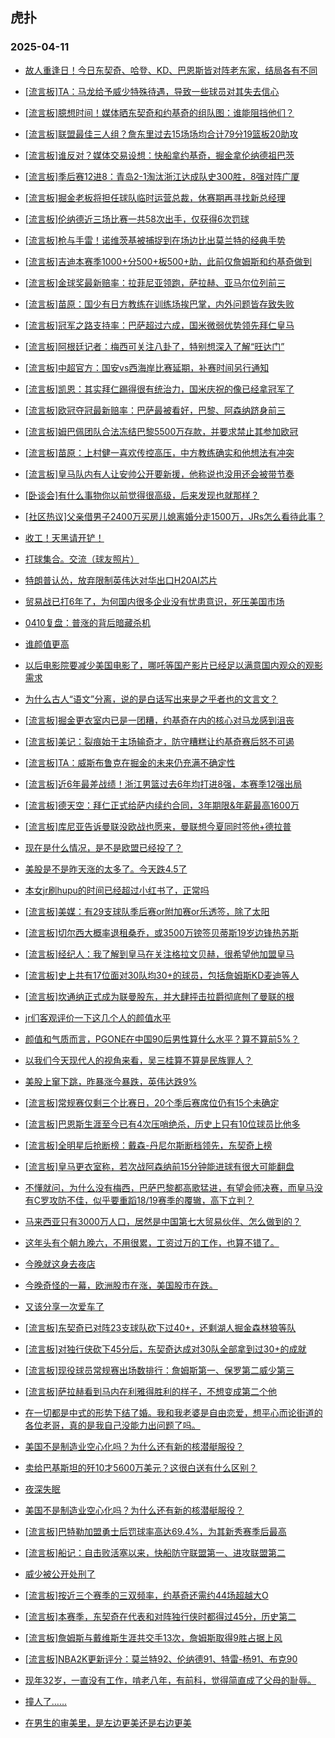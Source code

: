 ## 虎扑 
### 2025-04-11

+ [故人重逢日！今日东契奇、哈登、KD、巴恩斯皆对阵老东家，结局各有不同](https://bbs.hupu.com/631703608.html)

+ [[流言板]TA：马龙给予威少特殊待遇，导致一些球员对其失去信心](https://bbs.hupu.com/631708793.html)

+ [[流言板]臆想时间！媒体晒东契奇和约基奇的组队图：谁能阻挡他们？](https://bbs.hupu.com/631703076.html)

+ [[流言板]联盟最佳三人组？詹东里过去15场场均合计79分19篮板20助攻](https://bbs.hupu.com/631703656.html)

+ [[流言板]谁反对？媒体交易设想：快船拿约基奇，掘金拿伦纳德祖巴茨](https://bbs.hupu.com/631706274.html)

+ [[流言板]季后赛12进8：青岛2-1淘汰浙江达成队史300胜，8强对阵广厦](https://bbs.hupu.com/631706725.html)

+ [[流言板]掘金老板将担任球队临时运营总裁，休赛期再寻找新总经理](https://bbs.hupu.com/631708088.html)

+ [[流言板]伦纳德近三场比赛一共58次出手，仅获得6次罚球](https://bbs.hupu.com/631705930.html)

+ [[流言板]枪与手雷！诺维茨基被捕捉到在场边比出莫兰特的经典手势](https://bbs.hupu.com/631706481.html)

+ [[流言板]吉迪本赛季1000+分500+板500+助，此前仅詹姆斯和约基奇做到](https://bbs.hupu.com/631703834.html)

+ [[流言板]金球奖最新赔率：拉菲尼亚领跑，萨拉赫、亚马尔位列前三](https://bbs.hupu.com/631704854.html)

+ [[流言板]苗原：国少有日方教练在训练场挨巴掌，内外问题皆存致失败](https://bbs.hupu.com/631698966.html)

+ [[流言板]冠军之路支持率：巴萨超过六成，国米微弱优势领先拜仁皇马](https://bbs.hupu.com/631697304.html)

+ [[流言板]阿根廷记者：梅西可关注八卦了，特别想深入了解“旺达门”](https://bbs.hupu.com/631697651.html)

+ [[流言板]中超官方：国安vs西海岸比赛延期，补赛时间另行通知](https://bbs.hupu.com/631702050.html)

+ [[流言板]凯恩：其实拜仁踢得很有统治力，国米庆祝的像已经拿冠军了](https://bbs.hupu.com/631700902.html)

+ [[流言板]欧冠夺冠最新赔率：巴萨最被看好，巴黎、阿森纳跻身前三](https://bbs.hupu.com/631704803.html)

+ [[流言板]姆巴佩团队合法冻结巴黎5500万存款，并要求禁止其参加欧冠](https://bbs.hupu.com/631708491.html)

+ [[流言板]苗原：上村健一喜欢传控高压，中方教练确实和他想法有冲突](https://bbs.hupu.com/631698684.html)

+ [[流言板]皇马队内有人让安帅公开要新援，他称说也没用还会被带节奏](https://bbs.hupu.com/631697255.html)

+ [[卧谈会]有什么事物你以前觉得很高级，后来发现也就那样？](https://bbs.hupu.com/631706376.html)

+ [[社区热议]父亲借男子2400万买房儿媳离婚分走1500万，JRs怎么看待此事？](https://bbs.hupu.com/631704911.html)

+ [收工！天黑请开铲！](https://bbs.hupu.com/631706529.html)

+ [打球集合。交流（球友照片）](https://bbs.hupu.com/631703464.html)

+ [特朗普认怂，放弃限制英伟达对华出口H20AI芯片](https://bbs.hupu.com/631703491.html)

+ [贸易战已打6年了，为何国内很多企业没有忧患意识，死压美国市场](https://bbs.hupu.com/631706074.html)

+ [0410复盘：普涨的背后暗藏杀机](https://bbs.hupu.com/631707455.html)

+ [谁颜值更高](https://bbs.hupu.com/631705875.html)

+ [以后电影院要减少美国电影了，哪吒等国产影片已经足以满意国内观众的观影需求](https://bbs.hupu.com/631708327.html)

+ [为什么古人“语文”分离，说的是白话写出来是之乎者也的文言文？](https://bbs.hupu.com/631706487.html)

+ [[流言板]掘金更衣室内已是一团糟，约基奇在内的核心对马龙感到沮丧](https://bbs.hupu.com/631708958.html)

+ [[流言板]美记：裂痕始于主场输奇才，防守糟糕让约基奇赛后怒不可遏](https://bbs.hupu.com/631709033.html)

+ [[流言板]TA：威斯布鲁克在掘金的未来仍充满不确定性](https://bbs.hupu.com/631708870.html)

+ [[流言板]近6年最差战绩！浙江男篮过去6年均打进8强，本赛季12强出局](https://bbs.hupu.com/631706813.html)

+ [[流言板]德天空：拜仁正式给萨内续约合同，3年期限&amp;年薪最高1600万](https://bbs.hupu.com/631708421.html)

+ [[流言板]库尼亚告诉曼联没欧战也愿来，曼联想今夏同时签他+德拉普](https://bbs.hupu.com/631707262.html)

+ [现在是什么情况，是不是欧盟已经投了？](https://bbs.hupu.com/631705345.html)

+ [美股是不是昨天涨的太多了。今天跌4.5了](https://bbs.hupu.com/631709022.html)

+ [本女jr刷hupu的时间已经超过小红书了，正常吗](https://bbs.hupu.com/631706085.html)

+ [[流言板]美媒：有29支球队季后赛or附加赛or乐透签，除了太阳](https://bbs.hupu.com/631709046.html)

+ [[流言板]切尔西大概率退租桑乔，或3500万镑签贝蒂斯19岁边锋热苏斯](https://bbs.hupu.com/631707861.html)

+ [[流言板]经纪人：我了解到皇马在关注格拉文贝赫，很希望他加盟皇马](https://bbs.hupu.com/631706460.html)

+ [[流言板]史上共有17位面对30队均30+的球员，包括詹姆斯KD麦迪等人](https://bbs.hupu.com/631708374.html)

+ [[流言板]坎通纳正式成为联曼股东，并大肆抨击拉爵彻底刨了曼联的根](https://bbs.hupu.com/631705976.html)

+ [jr们客观评价一下这几个人的颜值水平](https://bbs.hupu.com/631707086.html)

+ [颜值和气质而言，PGONE在中国90后男性算什么水平？算不算前5%？](https://bbs.hupu.com/631708171.html)

+ [以我们今天现代人的视角来看，吴三桂算不算是民族罪人？](https://bbs.hupu.com/631706785.html)

+ [美股上窜下跳，昨暴涨今暴跌，英伟达跌9%](https://bbs.hupu.com/631709649.html)

+ [[流言板]常规赛仅剩三个比赛日，20个季后赛席位仍有15个未确定](https://bbs.hupu.com/631709518.html)

+ [[流言板]巴恩斯生涯至今已有4次压哨绝杀，历史上只有10位球员比他多](https://bbs.hupu.com/631709780.html)

+ [[流言板]全明星后抢断榜：戴森-丹尼尔斯断档领先，东契奇上榜](https://bbs.hupu.com/631708208.html)

+ [[流言板]皇马更衣室称，若次战阿森纳前15分钟能进球有很大可能翻盘](https://bbs.hupu.com/631709204.html)

+ [不懂就问，为什么没有梅西，巴萨巴黎都高歌猛进，有望会师决赛，而皇马没有C罗攻防不佳，似乎要重蹈18/19赛季的覆辙，高下立判？](https://bbs.hupu.com/631710300.html)

+ [马来西亚只有3000万人口，居然是中国第七大贸易伙伴、怎么做到的？](https://bbs.hupu.com/631707666.html)

+ [这年头有个朝九晚六，不用很累，工资过万的工作，也算不错了。](https://bbs.hupu.com/631707830.html)

+ [今晚就这身去夜店](https://bbs.hupu.com/631709001.html)

+ [今晚奇怪的一幕，欧洲股市在涨，美国股市在跌。](https://bbs.hupu.com/631707620.html)

+ [又该分享一次爱车了](https://bbs.hupu.com/631709696.html)

+ [[流言板]东契奇已对阵23支球队砍下过40+，还剩湖人掘金森林狼等队](https://bbs.hupu.com/631709040.html)

+ [[流言板]对独行侠砍下45分后，东契奇达成对30队全部拿到过30+的成就](https://bbs.hupu.com/631708650.html)

+ [[流言板]现役球员常规赛出场数排行：詹姆斯第一、保罗第二威少第三](https://bbs.hupu.com/631709552.html)

+ [[流言板]萨拉赫看到马内在利雅得胜利的样子，不想变成第二个他](https://bbs.hupu.com/631705302.html)

+ [在一切都是中式的形势下结了婚。我和我老婆是自由恋爱，想平心而论街道的各位老哥，真的是我自己没能力出问题了吗。](https://bbs.hupu.com/631708636.html)

+ [美国不是制造业空心化吗？为什么还有新的核潜艇服役？](https://bbs.hupu.com/631709922.html)

+ [卖给巴基斯坦的歼10才5600万美元？这很白送有什么区别？](https://bbs.hupu.com/631709580.html)

+ [夜深失眠](https://bbs.hupu.com/631710338.html)

+ [美国不是制造业空心化吗？为什么还有新的核潜艇服役？](https://bbs.hupu.com/631709921.html)

+ [[流言板]巴特勒加盟勇士后罚球率高达69.4%，为其新秀赛季后最高](https://bbs.hupu.com/631710331.html)

+ [[流言板]船记：自击败活塞以来，快船防守联盟第一、进攻联盟第二](https://bbs.hupu.com/631710428.html)

+ [威少被公开处刑了](https://bbs.hupu.com/631709677.html)

+ [[流言板]按近三个赛季的三双频率，约基奇还需约44场超越大O](https://bbs.hupu.com/631709634.html)

+ [[流言板]本赛季，东契奇在代表和对阵独行侠时都得过45分，历史第二](https://bbs.hupu.com/631710042.html)

+ [[流言板]詹姆斯与戴维斯生涯共交手13次，詹姆斯取得9胜占据上风](https://bbs.hupu.com/631710346.html)

+ [[流言板]NBA2K更新评分：莫兰特92、伦纳德91、特雷-杨91、布克90](https://bbs.hupu.com/631710319.html)

+ [现年32岁，一直没有工作，啃老八年，有前科，觉得简直成了父母的耻辱。](https://bbs.hupu.com/631710688.html)

+ [撞人了……](https://bbs.hupu.com/631710894.html)

+ [在男生的审美里，是左边更美还是右边更美](https://bbs.hupu.com/631710349.html)

